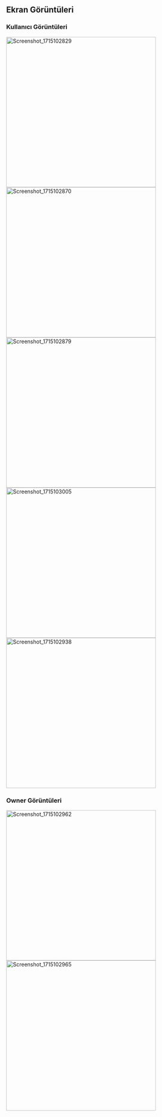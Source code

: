 ## Ekran Görüntüleri

### Kullanıcı Görüntüleri

<img src="https://github.com/demirelakif/hali-saha-mobile/assets/59124957/cce5c541-32a7-4b0f-9af1-e4552e866049" alt="Screenshot_1715102829" width="400"/>
<img src="https://github.com/demirelakif/hali-saha-mobile/assets/59124957/5f76d181-22b2-45d8-8fb8-79b7fe978292" alt="Screenshot_1715102870" width="400"/>
<img src="https://github.com/demirelakif/hali-saha-mobile/assets/59124957/d3bafc96-03ac-48db-8c3b-30546c9d03ca" alt="Screenshot_1715102879" width="400"/>
<img src="https://github.com/demirelakif/hali-saha-mobile/assets/59124957/7748ef87-54d9-4e07-aec4-36e2ea45f094" alt="Screenshot_1715103005" width="400"/>
<img src="https://github.com/demirelakif/hali-saha-mobile/assets/59124957/b1f76579-3a00-4313-9b93-a5d4cc103738" alt="Screenshot_1715102938" width="400"/>

### Owner Görüntüleri

<img src="https://github.com/demirelakif/hali-saha-mobile/assets/59124957/a9ec4b7b-21ac-46cb-a09e-afddad9c4ad1" alt="Screenshot_1715102962" width="400"/>
<img src="https://github.com/demirelakif/hali-saha-mobile/assets/59124957/638bb2a4-8bbb-4f76-b7bf-d27349bc62fc" alt="Screenshot_1715102965" width="400"/>
